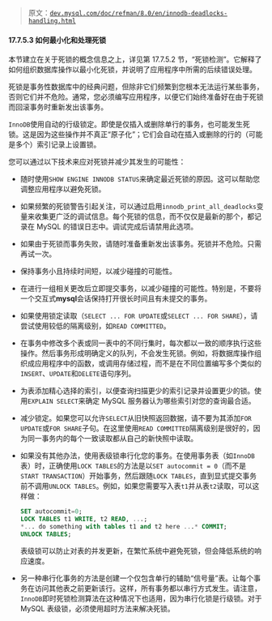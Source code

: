 > 原文：[`dev.mysql.com/doc/refman/8.0/en/innodb-deadlocks-handling.html`](https://dev.mysql.com/doc/refman/8.0/en/innodb-deadlocks-handling.html)

#### 17.7.5.3 如何最小化和处理死锁

本节建立在关于死锁的概念信息之上，详见第 17.7.5.2 节，“死锁检测”。它解释了如何组织数据库操作以最小化死锁，并说明了应用程序中所需的后续错误处理。

死锁是事务性数据库中的经典问题，但除非它们频繁到您根本无法运行某些事务，否则它们并不危险。通常，您必须编写应用程序，以便它们始终准备好在由于死锁而回滚事务时重新发出该事务。

`InnoDB`使用自动的行级锁定。即使是仅插入或删除单行的事务，也可能发生死锁。这是因为这些操作并不真正“原子化”；它们会自动在插入或删除的行的（可能是多个）索引记录上设置锁。

您可以通过以下技术来应对死锁并减少其发生的可能性：

+   随时使用`SHOW ENGINE INNODB STATUS`来确定最近死锁的原因。这可以帮助您调整应用程序以避免死锁。

+   如果频繁的死锁警告引起关注，可以通过启用`innodb_print_all_deadlocks`变量来收集更广泛的调试信息。每个死锁的信息，而不仅仅是最新的那个，都记录在 MySQL 的错误日志中。调试完成后请禁用此选项。

+   如果由于死锁而事务失败，请随时准备重新发出该事务。死锁并不危险。只需再试一次。

+   保持事务小且持续时间短，以减少碰撞的可能性。

+   在进行一组相关更改后立即提交事务，以减少碰撞的可能性。特别是，不要将一个交互式**mysql**会话保持打开很长时间且有未提交的事务。

+   如果使用锁定读取（`SELECT ... FOR UPDATE`或`SELECT ... FOR SHARE`），请尝试使用较低的隔离级别，如`READ COMMITTED`。

+   在事务中修改多个表或同一表中的不同行集时，每次都以一致的顺序执行这些操作。然后事务形成明确定义的队列，不会发生死锁。例如，将数据库操作组织成应用程序中的函数，或调用存储过程，而不是在不同位置编写多个类似的`INSERT`、`UPDATE`和`DELETE`语句序列。

+   为表添加精心选择的索引，以便查询扫描更少的索引记录并设置更少的锁。使用`EXPLAIN SELECT`来确定 MySQL 服务器认为哪些索引对您的查询最合适。

+   减少锁定。如果您可以允许`SELECT`从旧快照返回数据，请不要为其添加`FOR UPDATE`或`FOR SHARE`子句。在这里使用`READ COMMITTED`隔离级别是很好的，因为同一事务内的每个一致读取都从自己的新快照中读取。

+   如果没有其他办法，使用表级锁串行化您的事务。在使用事务表（如`InnoDB`表）时，正确使用`LOCK TABLES`的方法是以`SET autocommit = 0`（而不是`START TRANSACTION`）开始事务，然后跟随`LOCK TABLES`，直到显式提交事务前不调用`UNLOCK TABLES`。例如，如果您需要写入表`t1`并从表`t2`读取，可以这样做：

    ```sql
    SET autocommit=0;
    LOCK TABLES t1 WRITE, t2 READ, ...;
    *... do something with tables t1 and t2 here ...* COMMIT;
    UNLOCK TABLES;
    ```

    表级锁可以防止对表的并发更新，在繁忙系统中避免死锁，但会降低系统的响应速度。

+   另一种串行化事务的方法是创建一个仅包含单行的辅助“信号量”表。让每个事务在访问其他表之前更新该行。这样，所有事务都以串行方式发生。请注意，`InnoDB`即时死锁检测算法在这种情况下也适用，因为串行化锁是行级锁。对于 MySQL 表级锁，必须使用超时方法来解决死锁。
